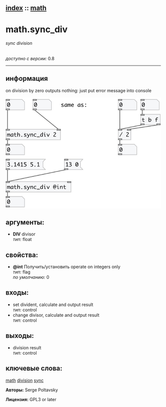 [index](index.html) :: [math](category_math.html)
---

# math.sync_div

###### sync division

*доступно с версии:* 0.8

---


## информация
on division by zero outputs nothing: just put error message into console


[![example](../examples/img/math.sync_div.jpg)](../examples/pd/math.sync_div.pd)



## аргументы:

* **DIV**
divisor<br>
_тип:_ float<br>





## свойства:

* **@int** 
Получить/установить operate on integers only<br>
_тип:_ flag<br>
_по умолчанию:_ 0<br>



## входы:

* set divident, calculate and output result<br>
_тип:_ control
* change divisor, calculate and output result<br>
_тип:_ control



## выходы:

* division result<br>
_тип:_ control



## ключевые слова:

[math](keywords/math.html)
[division](keywords/division.html)
[sync](keywords/sync.html)






**Авторы:** Serge Poltavsky




**Лицензия:** GPL3 or later





